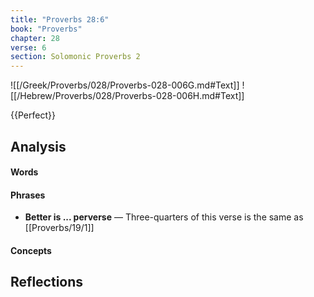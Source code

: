```yaml
---
title: "Proverbs 28:6"
book: "Proverbs"
chapter: 28
verse: 6
section: Solomonic Proverbs 2
---
```

![[/Greek/Proverbs/028/Proverbs-028-006G.md#Text]]
![[/Hebrew/Proverbs/028/Proverbs-028-006H.md#Text]]

{{Perfect}}

## Analysis

#### Words

#### Phrases
- **Better is ... perverse** — Three-quarters of this verse is the same as [[Proverbs/19/1]]

#### Concepts

## Reflections
